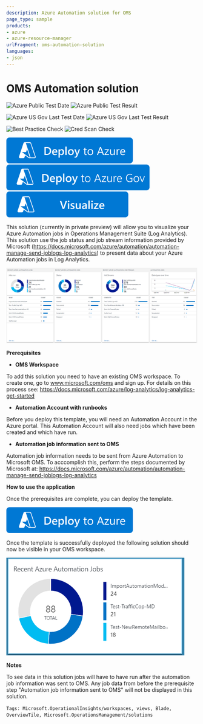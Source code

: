 ```yaml
---
description: Azure Automation solution for OMS
page_type: sample
products:
- azure
- azure-resource-manager
urlFragment: oms-automation-solution
languages:
- json
---
```

# OMS Automation solution

![Azure Public Test Date](https://azurequickstartsservice.blob.core.windows.net/badges/demos/oms-automation-solution/PublicLastTestDate.svg)
![Azure Public Test Result](https://azurequickstartsservice.blob.core.windows.net/badges/demos/oms-automation-solution/PublicDeployment.svg)

![Azure US Gov Last Test Date](https://azurequickstartsservice.blob.core.windows.net/badges/demos/oms-automation-solution/FairfaxLastTestDate.svg)
![Azure US Gov Last Test Result](https://azurequickstartsservice.blob.core.windows.net/badges/demos/oms-automation-solution/FairfaxDeployment.svg)

![Best Practice Check](https://azurequickstartsservice.blob.core.windows.net/badges/demos/oms-automation-solution/BestPracticeResult.svg)
![Cred Scan Check](https://azurequickstartsservice.blob.core.windows.net/badges/demos/oms-automation-solution/CredScanResult.svg)

[![Deploy to Azure](https://raw.githubusercontent.com/Azure/azure-quickstart-templates/master/1-CONTRIBUTION-GUIDE/images/deploytoazure.svg?sanitize=true)](https://portal.azure.com/#create/Microsoft.Template/uri/https%3A%2F%2Fraw.githubusercontent.com%2Fazure%2Fazure-quickstart-templates%2Fmaster%2Foms-automation-solution%2F%2Fazuredeploy.json)
[![Deploy to Azure US Gov](https://raw.githubusercontent.com/Azure/azure-quickstart-templates/master/1-CONTRIBUTION-GUIDE/images/deploytoazuregov.svg?sanitize=true)](https://portal.azure.us/#create/Microsoft.Template/uri/https%3A%2F%2Fraw.githubusercontent.com%2FAzure%2Fazure-quickstart-templates%2Fmaster%2Fdemos%2Foms-automation-solution%2Fazuredeploy.json)
[![Visualize](https://raw.githubusercontent.com/Azure/azure-quickstart-templates/master/1-CONTRIBUTION-GUIDE/images/visualizebutton.svg?sanitize=true)](http://armviz.io/#/?load=https%3A%2F%2Fraw.githubusercontent.com%2FAzure%2Fazure-quickstart-templates%2Fmaster%2Fdemos%2Foms-automation-solution%2Fazuredeploy.json)

This solution (currently in private preview) will allow you to visualize your Azure Automation jobs in Operations Management Suite (Log Analytics). This solution use the job status and job stream information provided by Microsoft (https://docs.microsoft.com/azure/automation/automation-manage-send-joblogs-log-analytics) to present data about your Azure Automation jobs in Log Analytics.

![alt text](images/AutomationJobs.PNG "Azure Automation Job Monitoring")

**Prerequisites**

- **OMS Workspace**

To add this solution you need to have an existing OMS workspace. To create one, go to www.microsoft.com/oms and sign up. For details on this process see: https://docs.microsoft.com/azure/log-analytics/log-analytics-get-started

- **Automation Account with runbooks**

Before you deploy this template, you will need an Automation Account in the Azure portal. This Automation Account will also need jobs which have been created and which have run.

- **Automation job information sent to OMS**

Automation job information needs to be sent from Azure Automation to Microsoft OMS. To acccomplish this, perform the steps documented by Microsoft at: https://docs.microsoft.com/azure/automation/automation-manage-send-joblogs-log-analytics

**How to use the application**

Once the prerequisites are complete, you can deploy the template.

[![Deploy to Azure](https://raw.githubusercontent.com/Azure/azure-quickstart-templates/master/1-CONTRIBUTION-GUIDE/images/deploytoazure.svg?sanitize=true)](https://portal.azure.com/#create/Microsoft.Template/uri/https%3A%2F%2Fraw.githubusercontent.com%2FAzure%2Fazure-quickstart-templates%2Fmaster%2Fdemos%2Foms-automation-solution%2Fazuredeploy.json)

Once the template is successfully deployed the following solution should now be visible in your OMS workspace.

![alt text](images/AutomationTile.PNG "Azure Automation Job Monitoring")

**Notes**

To see data in this solution jobs will have to have run after the automation job information was sent to OMS. Any job data from before the prerequisite step "Automation job information sent to OMS" will not be displayed in this solution.

`Tags: Microsoft.OperationalInsights/workspaces, views, Blade, OverviewTile, Microsoft.OperationsManagement/solutions`
